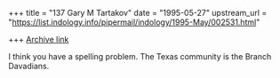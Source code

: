 +++
title = "137 Gary M Tartakov"
date = "1995-05-27"
upstream_url = "https://list.indology.info/pipermail/indology/1995-May/002531.html"

+++
[Archive link](https://list.indology.info/pipermail/indology/1995-May/002531.html)


I think you have a spelling problem.  The Texas community is the Branch
Davadians. 





